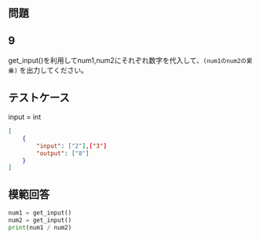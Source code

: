 ## 問題
## 9

get_input()を利用してnum1,num2にそれぞれ数字を代入して、`(num1のnum2の累乗)` を出力してください。

## テストケース
input = int
```json
[
	{
		"input": ["2"],["3"]
		"output": ["8"]
	}
]
```

## 模範回答
```python
num1 = get_input()
num2 = get_input()
print(num1 / num2)
```